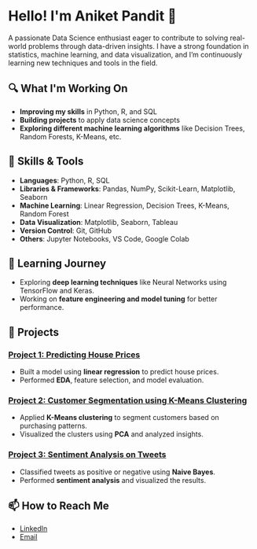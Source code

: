 # Hello! I'm Aniket Pandit 👋
A passionate Data Science enthusiast eager to contribute to solving real-world problems through data-driven insights. I have a strong foundation in statistics, machine learning, and data visualization, and I’m continuously learning new techniques and tools in the field.

## 🔍 What I'm Working On
- **Improving my skills** in Python, R, and SQL
- **Building projects** to apply data science concepts
- **Exploring different machine learning algorithms** like Decision Trees, Random Forests, K-Means, etc.

## 🧰 Skills & Tools
- **Languages**: Python, R, SQL
- **Libraries & Frameworks**: Pandas, NumPy, Scikit-Learn, Matplotlib, Seaborn
- **Machine Learning**: Linear Regression, Decision Trees, K-Means, Random Forest
- **Data Visualization**: Matplotlib, Seaborn, Tableau
- **Version Control**: Git, GitHub
- **Others**: Jupyter Notebooks, VS Code, Google Colab

## 🌱 Learning Journey
- Exploring **deep learning techniques** like Neural Networks using TensorFlow and Keras.
- Working on **feature engineering and model tuning** for better performance.

## 🚀 Projects
### [Project 1: Predicting House Prices](https://github.com/username/project1)
- Built a model using **linear regression** to predict house prices.
- Performed **EDA**, feature selection, and model evaluation.

### [Project 2: Customer Segmentation using K-Means Clustering](https://github.com/username/project2)
- Applied **K-Means clustering** to segment customers based on purchasing patterns.
- Visualized the clusters using **PCA** and analyzed insights.

### [Project 3: Sentiment Analysis on Tweets](https://github.com/username/project3)
- Classified tweets as positive or negative using **Naive Bayes**.
- Performed **sentiment analysis** and visualized the results.

## 📫 How to Reach Me
- [LinkedIn](www.linkedin.com/in/aniket-pandit-060620239)
- [Email](aniketpandit112@gmail.com)


<!--
**Aniket7483/Aniket7483** is a ✨ _special_ ✨ repository because its `README.md` (this file) appears on your GitHub profile.

Here are some ideas to get you started:

- 🔭 I’m currently working on ...
- 🌱 I’m currently learning ...
- 👯 I’m looking to collaborate on ...
- 🤔 I’m looking for help with ...
- 💬 Ask me about ...
- 📫 How to reach me: ...
- 😄 Pronouns: ...
- ⚡ Fun fact: ...
-->
